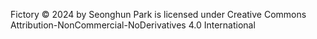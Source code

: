 Fictory © 2024 by Seonghun Park is licensed under Creative Commons Attribution-NonCommercial-NoDerivatives 4.0 International